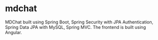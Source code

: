 # mdchat
MDChat built using Spring Boot, Spring Security with JPA Authentication, Spring Data JPA with MySQL, Spring MVC. The frontend is built using Angular.


